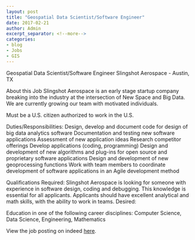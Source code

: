 ```yaml
---
layout: post
title: "Geospatial Data Scientist/Software Engineer"
date: 2017-02-21
author: Admin
excerpt_separator: <!--more-->
categories:
- blog
- Jobs
- GIS
---
```


Geospatial Data Scientist/Software Engineer 
Slingshot Aerospace - Austin, TX 

About this Job
Slingshot Aerospace is an early stage startup company breaking into the industry at the intersection of New Space and Big Data. We are currently growing our team with motivated individuals.

Must be a U.S. citizen authorized to work in the U.S.

Duties/Responsibilities:
Design, develop and document code for design of big data analytics software
Documentation and testing new software applications
Assessment of new application ideas
Research competitor offerings
Develop applications (coding, programming)
Design and development of new algorithms and plug-ins for open source and proprietary software applications
Design and development of new geoprocessing functions
Work with team members to coordinate development of software applications in an Agile development method

Qualifications Required:
Slingshot Aerospace is looking for someone with experience in software design, coding and debugging. This knowledge is essential for all applicants.
Applicants should have excellent analytical and math skills, with the ability to work in teams.
Desired:

Education in one of the following career disciplines: 
Computer Science, Data Science, Engineering, Mathematics

View the job posting on indeed [here](https://www.indeed.com/cmp/Slingshot-Aero/jobs/Geospatial-Data-Scientist-Software-Engineer-0ddc0dc0c801c332?q=GIS).